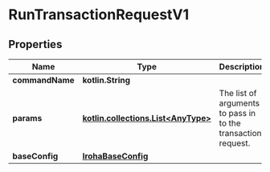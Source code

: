 
# RunTransactionRequestV1

## Properties
Name | Type | Description | Notes
------------ | ------------- | ------------- | -------------
**commandName** | **kotlin.String** |  | 
**params** | [**kotlin.collections.List&lt;AnyType&gt;**](AnyType.md) | The list of arguments to pass in to the transaction request. | 
**baseConfig** | [**IrohaBaseConfig**](IrohaBaseConfig.md) |  |  [optional]




